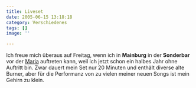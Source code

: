```yaml
---
title: Liveset
date: 2005-06-15 13:18:18
category: Verschiedenes
tags: []
image: ''

---
```


Ich freue mich überaus auf Freitag, wenn ich in **Mainburg** in der **Sonderbar** vor der [Maria](http://www.mariareiser.de) auftreten kann, weil ich jetzt schon ein halbes Jahr ohne Auftritt bin. Zwar dauert mein Set nur 20 Minuten und enthält diverse alte Burner, aber für die Performanz von zu vielen meiner neuen Songs ist mein Gehirn zu klein.
